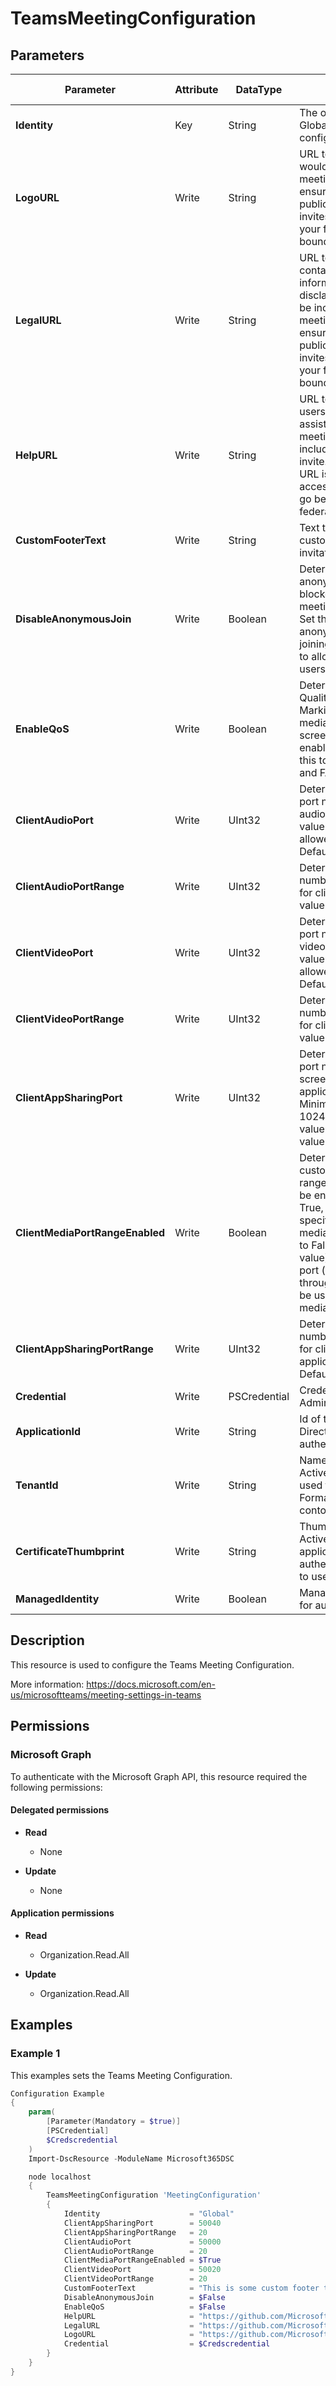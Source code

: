 ﻿# TeamsMeetingConfiguration

## Parameters

| Parameter | Attribute | DataType | Description | Allowed Values |
| --- | --- | --- | --- | --- |
| **Identity** | Key | String | The only valid input is Global - the tenant wide configuration | `Global` |
| **LogoURL** | Write | String | URL to a logo image. This would be included in the meeting invite. Please ensure this URL is publicly accessible for invites that go beyond your federation boundaries. | |
| **LegalURL** | Write | String | URL to a website containing legal information and meeting disclaimers. This would be included in the meeting invite. Please ensure this URL is publicly accessible for invites that go beyond your federation boundaries. | |
| **HelpURL** | Write | String | URL to a website where users can obtain assistance on joining the meeting.This would be included in the meeting invite. Please ensure this URL is publicly accessible for invites that go beyond your federation boundaries. | |
| **CustomFooterText** | Write | String | Text to be used on custom meeting invitations. | |
| **DisableAnonymousJoin** | Write | Boolean | Determines whether anonymous users are blocked from joining meetings in the tenant. Set this to TRUE to block anonymous users from joining. Set this to FALSE to allow anonymous users to join meetings. | |
| **EnableQoS** | Write | Boolean | Determines whether Quality of Service Marking for real-time media (audio, video, screen/app sharing) is enabled in the tenant. Set this to TRUE to enable and FALSE to disable. | |
| **ClientAudioPort** | Write | UInt32 | Determines the starting port number for client audio. Minimum allowed value: 1024 Maximum allowed value: 65535 Default value: 50000. | |
| **ClientAudioPortRange** | Write | UInt32 | Determines the total number of ports available for client audio. Default value is 20. | |
| **ClientVideoPort** | Write | UInt32 | Determines the starting port number for client video. Minimum allowed value: 1024 Maximum allowed value: 65535 Default value: 50020. | |
| **ClientVideoPortRange** | Write | UInt32 | Determines the total number of ports available for client video. Default value is 20. | |
| **ClientAppSharingPort** | Write | UInt32 | Determines the starting port number for client screen sharing or application sharing. Minimum allowed value: 1024 Maximum allowed value: 65535 Default value: 50040. | |
| **ClientMediaPortRangeEnabled** | Write | Boolean | Determines whether custom media port and range selections need to be enforced. When set to True, clients will use the specified port range for media traffic. When set to False (the default value) for any available port (from port 1024 through port 65535) will be used to accommodate media traffic. | |
| **ClientAppSharingPortRange** | Write | UInt32 | Determines the total number of ports available for client sharing or application sharing. Default value is 20. | |
| **Credential** | Write | PSCredential | Credentials of the Teams Admin | |
| **ApplicationId** | Write | String | Id of the Azure Active Directory application to authenticate with. | |
| **TenantId** | Write | String | Name of the Azure Active Directory tenant used for authentication. Format contoso.onmicrosoft.com | |
| **CertificateThumbprint** | Write | String | Thumbprint of the Azure Active Directory application's authentication certificate to use for authentication. | |
| **ManagedIdentity** | Write | Boolean | Managed ID being used for authentication. | |

## Description

This resource is used to configure the Teams Meeting Configuration.

More information: https://docs.microsoft.com/en-us/microsoftteams/meeting-settings-in-teams

## Permissions

### Microsoft Graph

To authenticate with the Microsoft Graph API, this resource required the following permissions:

#### Delegated permissions

- **Read**

    - None

- **Update**

    - None

#### Application permissions

- **Read**

    - Organization.Read.All

- **Update**

    - Organization.Read.All

## Examples

### Example 1

This examples sets the Teams Meeting Configuration.

```powershell
Configuration Example
{
    param(
        [Parameter(Mandatory = $true)]
        [PSCredential]
        $Credscredential
    )
    Import-DscResource -ModuleName Microsoft365DSC

    node localhost
    {
        TeamsMeetingConfiguration 'MeetingConfiguration'
        {
            Identity                    = "Global"
            ClientAppSharingPort        = 50040
            ClientAppSharingPortRange   = 20
            ClientAudioPort             = 50000
            ClientAudioPortRange        = 20
            ClientMediaPortRangeEnabled = $True
            ClientVideoPort             = 50020
            ClientVideoPortRange        = 20
            CustomFooterText            = "This is some custom footer text"
            DisableAnonymousJoin        = $False
            EnableQoS                   = $False
            HelpURL                     = "https://github.com/Microsoft/Office365DSC/Help"
            LegalURL                    = "https://github.com/Microsoft/Office365DSC/Legal"
            LogoURL                     = "https://github.com/Microsoft/Office365DSC/Logo.png"
            Credential                  = $Credscredential
        }
    }
}
```

